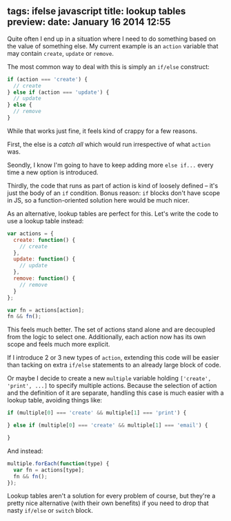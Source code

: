 tags: ifelse javascript
title: lookup tables
preview:
date: January 16 2014 12:55
---
Quite often I end up in a situation where I need to do something based on the value of something else. My current example is an `action` variable that may contain `create`, `update` or `remove`.

The most common way to deal with this is simply an `if/else` construct:

```javascript
if (action === 'create') {
  // create
} else if (action === 'update') {
  // update
} else {
  // remove
}
```

While that works just fine, it feels kind of crappy for a few reasons.

First, the else is a *catch all* which would run irrespective of what `action` was.

Seondly, I know I'm going to have to keep adding more `else if...` every time a new option is introduced.

Thirdly, the code that runs as part of action is kind of loosely defined – it's just the body of an `if` condition. Bonus reason: `if` blocks don't have scope in JS, so a function-oriented solution here would be much nicer.

As an alternative, lookup tables are perfect for this. Let's write the code to use a lookup table instead:

```javascript
var actions = {
  create: function() {
    // create
  },
  update: function() {
    // update
  },
  remove: function() {
    // remove
  }
};

var fn = actions[action];
fn && fn();
```

This feels much better. The set of actions stand alone and are decoupled from the logic to select one. Additionally, each action now has its own scope and feels much more explicit.

If I introduce 2 or 3 new types of `action`, extending this code will be easier than tacking on extra `if/else` statements to an already large block of code.

Or maybe I decide to create a new `multiple` variable holding `['create', 'print', ...]` to specify multiple actions. Because the selection of action and the definition of it are separate, handling this case is much easier with a lookup table, avoiding things like:

```javascript
if (multiple[0] === 'create' && multiple[1] === 'print') {

} else if (multiple[0] === 'create' && multiple[1] === 'email') {

}
```

And instead:

```javascript
multiple.forEach(function(type) {
  var fn = actions[type];
  fn && fn();
});
```

Lookup tables aren't a solution for every problem of course, but they're a pretty nice alternative (with their own benefits) if you need to drop that nasty `if/else` or `switch` block.